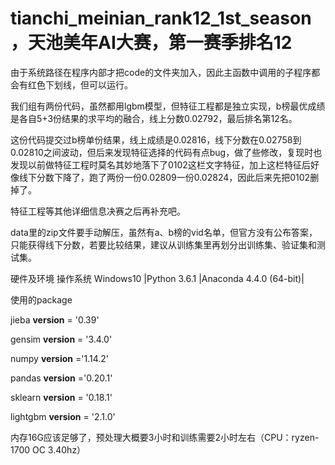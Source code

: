 # tianchi_meinian_rank12_1st_season，天池美年AI大赛，第一赛季排名12
由于系统路径在程序内部才把code的文件夹加入，因此主函数中调用的子程序都会有红色下划线，但可以运行。

我们组有两份代码，虽然都用lgbm模型，但特征工程都是独立实现，b榜最优成绩是各自5+3份结果的求平均的融合，线上分数0.02792，最后排名第12名。

这份代码提交过b榜单份结果，线上成绩是0.02816，线下分数在0.02758到0.02810之间波动，但后来发现特征选择的代码有点bug，做了些修改，复现时也发现以前做特征工程时莫名其妙地落下了0102这栏文字特征，加上这栏特征后好像线下分数下降了，跑了两份一份0.02809一份0.02824，因此后来先把0102删掉了。

特征工程等其他详细信息决赛之后再补充吧。

data里的zip文件要手动解压，虽然有a、b榜的vid名单，但官方没有公布答案，只能获得线下分数，若要比较结果，建议从训练集里再划分出训练集、验证集和测试集。

硬件及环境
操作系统 Windows10 |Python 3.6.1 |Anaconda 4.4.0 (64-bit)|

使用的package

jieba  __version__ = '0.39'

gensim __version__ = '3.4.0'

numpy __version__ ='1.14.2'

pandas __version__ ='0.20.1'

sklearn __version__ = '0.18.1'

lightgbm __version__ = '2.1.0'

内存16G应该足够了，预处理大概要3小时和训练需要2小时左右（CPU：ryzen-1700 OC 3.40hz）
